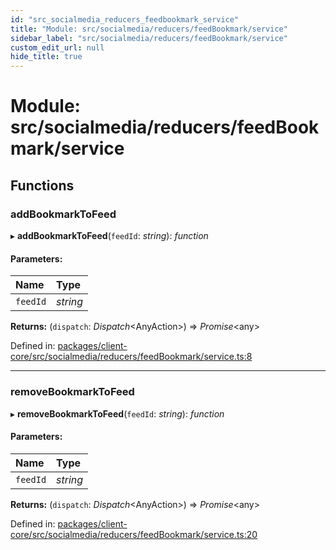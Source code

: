 ```yaml
---
id: "src_socialmedia_reducers_feedbookmark_service"
title: "Module: src/socialmedia/reducers/feedBookmark/service"
sidebar_label: "src/socialmedia/reducers/feedBookmark/service"
custom_edit_url: null
hide_title: true
---
```


# Module: src/socialmedia/reducers/feedBookmark/service

## Functions

### addBookmarkToFeed

▸ **addBookmarkToFeed**(`feedId`: *string*): *function*

#### Parameters:

Name | Type |
:------ | :------ |
`feedId` | *string* |

**Returns:** (`dispatch`: *Dispatch*<AnyAction\>) => *Promise*<any\>

Defined in: [packages/client-core/src/socialmedia/reducers/feedBookmark/service.ts:8](https://github.com/xr3ngine/xr3ngine/blob/716a06460/packages/client-core/src/socialmedia/reducers/feedBookmark/service.ts#L8)

___

### removeBookmarkToFeed

▸ **removeBookmarkToFeed**(`feedId`: *string*): *function*

#### Parameters:

Name | Type |
:------ | :------ |
`feedId` | *string* |

**Returns:** (`dispatch`: *Dispatch*<AnyAction\>) => *Promise*<any\>

Defined in: [packages/client-core/src/socialmedia/reducers/feedBookmark/service.ts:20](https://github.com/xr3ngine/xr3ngine/blob/716a06460/packages/client-core/src/socialmedia/reducers/feedBookmark/service.ts#L20)
